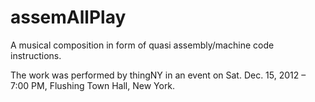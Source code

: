 assemAllPlay
============

A musical composition in form of quasi assembly/machine code instructions.

The work was performed by thingNY in an event on Sat. Dec. 15, 2012 – 7:00 PM, Flushing Town Hall, New York.
